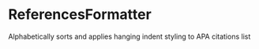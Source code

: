 # ReferencesFormatter
Alphabetically sorts and applies hanging indent styling to APA citations list
